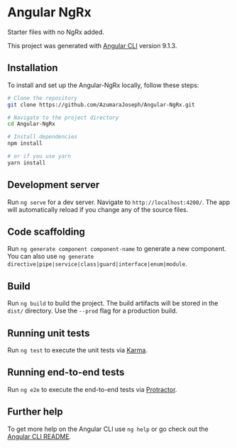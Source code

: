 # Angular NgRx
Starter files with no NgRx added.

This project was generated with [Angular CLI](https://github.com/angular/angular-cli) version 9.1.3.

## Installation
To install and set up the Angular-NgRx locally, follow these steps:

```bash
# Clone the repository
git clone https://github.com/AzumaraJoseph/Angular-NgRx.git

# Navigate to the project directory
cd Angular-NgRx

# Install dependencies
npm install

# or if you use yarn
yarn install

```

## Development server
Run `ng serve` for a dev server. Navigate to `http://localhost:4200/`. The app will automatically reload if you change any of the source files.

## Code scaffolding
Run `ng generate component component-name` to generate a new component. You can also use `ng generate directive|pipe|service|class|guard|interface|enum|module`.

## Build
Run `ng build` to build the project. The build artifacts will be stored in the `dist/` directory. Use the `--prod` flag for a production build.

## Running unit tests
Run `ng test` to execute the unit tests via [Karma](https://karma-runner.github.io).

## Running end-to-end tests
Run `ng e2e` to execute the end-to-end tests via [Protractor](http://www.protractortest.org/).

## Further help
To get more help on the Angular CLI use `ng help` or go check out the [Angular CLI README](https://github.com/angular/angular-cli/blob/master/README.md).
